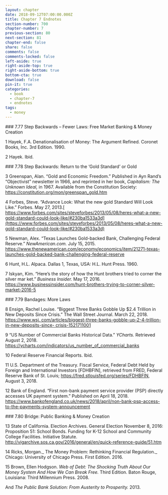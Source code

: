 ```yaml
---
layout: chapter
date: 2018-09-12T07:00:00.000Z
title: Chapter 7 Endnotes
section-number: 700
chapter-number: 7
previous-section: 80
next-section: 81
chapter-end: false
share: false
comments: false
comments-locked: false
left-aside: true
right-aside-top: true
right-aside-bottom: true
bottom-cta: true
download: false
pin-it: true
categories:
  - book
  - chapter-7
  - endnotes
tags:
  - money
---
```

\### 7.77 Step Backwards – Fewer Laws: Free Market Banking & Money Creation

1 Hayek, F.A. Denationalisation of Money: The Argument Refined. Coronet Books, Inc.
3rd Edition. 1990.


2 Hayek. Ibid.

\### 7.78 Step Backwards: Return to the ‘Gold Standard’ or Gold

3 Greenspan, Alan. “Gold and Economic Freedom.” Published in Ayn Rand’s
“Objectivist” newsletter in 1966, and reprinted in her book, _Capitalism: The
Unknown Ideal,_ in 1967. Available from the Constitution Society: <https://constitution.org/mon/greenspan_gold.htm>

4 Forbes, Steve. “Advance Look: What the new gold Standard Will Look Like.”
Forbes. May 27, 2013.[ https://www.forbes.com/sites/steveforbes/2013/05/08/heres-what-a-new-gold-standard-could-look-like/#230ba1533a3d](https://www.forbes.com/sites/steveforbes/2013/05/08/heres-what-a-new-gold-standard-could-look-like/#230ba1533a3d)


5 Newman, Alex. “Texas Launches Gold-backed Bank, Challenging
Federal Reserve.” _NewAmerican.com._ July 15, 2015.
<https://www.thenewamerican.com/economy/economics/item/21271-texas-launches-gold-backed-bank-challenging-federal-reserve>


6 Hunt, H.L. Alpaca. Dallas 1, Texas, USA: H.L. Hunt Press. 1960.


7 Iskyan, Kim. “Here’s the story of how the Hunt brothers tried to corner the silver
mar ket.” _Business Insider._ May 17, 2016. <https://www.businessinsider.com/hunt-brothers-trying-to-corner-silver-market-2016-5>

\### 7.79 Bandages: More Laws

8 Ensign, Rachel Louise. “Biggest Three Banks Gobble Up $2.4 Trillion in New
Deposits Since Crisis.” The Wall Street Journal. March 22, 2018. [https://www.wsj.
com/articles/biggest-three-banks-gobble-up-2-4-trillion-in-new-deposits-since-
crisis-1521711001](<https://www.wsj. com/articles/biggest-three-banks-gobble-up-2-4-trillion-in-new-deposits-since- crisis-1521711001>)


9 “US Number of Commercial Banks Historical Data.” _YCharts._ Retrieved August 2, 2018. <https://ycharts.com/indicators/us_number_of_commercial_banks>


10 Federal Reserve Financial Reports. Ibid.


11 U.S. Department of the Treasury. Fiscal Service, Federal Debt Held by Foreign and
International Investors \[FDHBFIN], retrieved from FRED, Federal Reserve Bank of St.
Louis; <https://fred.stlouisfed.org/series/FDHBFIN>, August 3, 2018.


12 Bank of England. “First non-bank payment service provider
(PSP) directly accesses UK payment system.” Published on April
18, 2018. <https://www.bankofengland.co.uk/news/2018/april/non-bank-psp-access-to-the-payments-system-announcement>

\### 7.80 Bridge: Public Banking & Money Creation

13 State of California. Election Archives. General Election November 8, 2016:
Proposition 51: School Bonds. Funding for K-12 School and Community College
Facilities. Initiative Statute. <http://vigarchive.sos.ca.gov/2016/general/en/quick-reference-guide/51.htm>


14 Ricks, Morgan._ The Money Problem: Rethinking Financial Regulation._ Chicago:
University of Chicago Press. First Edition. 2016.


15 Brown, Ellen Hodgson. _Web of Debt: The Shocking Truth About Our Money
System And How We Can Break Free._ Third Edition. Baton Rouge, Louisiana: Third
Millennium Press. 2008.


And _The Public Bank Solution: From Austerity to Prosperity._ 2013.
